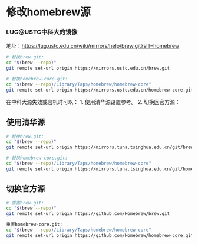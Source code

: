 # 修改homebrew源

### LUG@USTC中科大的镜像

地址：https://lug.ustc.edu.cn/wiki/mirrors/help/brew.git?s[]=homebrew

```bash
# 替换brew.git:
cd "$(brew --repo)"
git remote set-url origin https://mirrors.ustc.edu.cn/brew.git

# 替换homebrew-core.git:
cd "$(brew --repo)/Library/Taps/homebrew/homebrew-core"
git remote set-url origin https://mirrors.ustc.edu.cn/homebrew-core.git
```

在中科大源失效或宕机时可以： 1. 使用清华源设置参考。 2. 切换回官方源：

## 使用清华源

```bash
# 替换brew.git:
cd "$(brew --repo)"
git remote set-url origin https://mirrors.tuna.tsinghua.edu.cn/git/brew.git

# 替换homebrew-core.git:
cd "$(brew --repo)/Library/Taps/homebrew/homebrew-core"
git remote set-url origin https://mirrors.tuna.tsinghua.edu.cn/git/homebrew-core.git
```

## 切换官方源

```bash
# 重置brew.git:
cd "$(brew --repo)"
git remote set-url origin https://github.com/Homebrew/brew.git

重置homebrew-core.git:
cd "$(brew --repo)/Library/Taps/homebrew/homebrew-core"
git remote set-url origin https://github.com/Homebrew/homebrew-core.git
```
